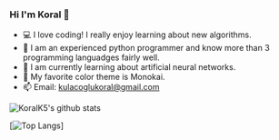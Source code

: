 ### Hi I'm Koral 👋

- 💻 I love coding! I really enjoy learning about new algorithms.
- 🐍 I am an experienced python programmer and know more than 3 programming languadges fairly well.
- 🧠 I am currently learning about artificial neural networks.
- 🤔 My favorite color theme is Monokai.
- 📫 Email: [kulacoglukoral@gmail.com](kulacoglukoral@gmail.com)

![KoralK5's github stats](https://github-readme-stats.vercel.app/api?username=KoralK5&show_icons=true&theme=onedark)

[![Top Langs](https://github-readme-stats.vercel.app/api/top-langs/?username=KoralK5&show_icons=true&theme=onedark)]

